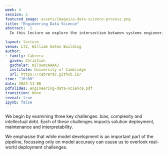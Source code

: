 ```yaml
---
week: 4
session: 3
featured_image: assets/images/a-data-science-process.png
title: "Engineering Data Science"
abstract:  |
  In this lecture we explore the intersection between systems engineering principles and data science. This provides a framework that emphasizes the importance of context in addressing modern data science challenges. 

layout: lecture
venue: LT2, William Gates Building
author:
- family: Cabrera
  given: Christian
  gscholar: NITUwmcAAAAJ
  institute: University of Cambridge
  url: https://cabrerac.github.io/ 
time: "10:00"
date: 2024-11-06
pdfslides: engineering-data-science.pdf
transition: None
reveal: true
ipynb: false
---
```



We begin by examining three key challenges: bias, complexity and intellectual debt. Each of these challenges impacts solution deployment, maintenance and interpretability. 

We emphasise that while model development is an important part of the pipeline, focussing only on model accuracy can cause us to overlook real-world deployment challenges. 
